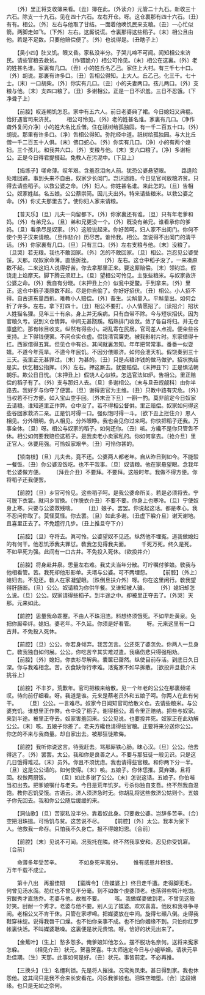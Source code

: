 <!-- { "loadSidebar": true } -->
　　〔外〕里正将支收簿来看。〔丑〕簿在此。〔外读介〕元管二十九石。新收三十六石。除支一十九石。见在四十六石。左右开仓。呀。这仓裏那有四十六石。〔丑〕有有。相公。〔外〕左右与他取了甘结。一面着他唤饥民来支粮。〔丑〕一心忙似箭。两脚走如飞。〔下外〕左右。这厮说谎。仓裏那得这些稻子。〔末〕相公且由他。若是不足数。只要他赔偿便了。〔外〕也说得是。〔丑瞎子上〕 

　　【吴小四】肚又饥。眼又昏。家私没半分。子哭儿啼不可闻。闻知相公来济民。请些官粮去救贫。 
　　〔作错跪介〕相公可怜见。〔末〕相公在这裏。〔外〕老的姓甚名谁。家裏有几口。〔丑〕小的姓丘名乙己。家住上大村。有三千七十口。〔外〕胡说。那裏有许多口。〔丑〕吿相公得知。上大人。丘乙己。化三千。七十士。〔末〕一口胡柴。〔外〕你实有几口。〔丑〕小的夫妻两口。孩儿两口。〔外〕支粮与他。〔末〕支四口粮了。〔丑〕多谢相公。正是一日不识羞。三日不忍饿。〔下净聋子上〕 

　　【前腔】叹连朝饥怎忍。家中有五六人。前日老婆典了裙。今日媳妇又典裩。恰好遇官司来济贫。 
　　相公可怜见。〔外〕老的姓甚名谁。家裏有几口。〔净作聋外复问介净〕小的姓大名比丘僧。住在祇树给孤独园。有一千二百五十口。〔外〕胡说。那里有许多口。〔净〕吿相公得知。弥陀经中道。祇树给孤独园。与大比丘僧一千二百五十人俱。〔末〕佛口蛇心。〔外〕你实有几口。〔净〕小的有两个媳妇。三个孩儿。和我共六口。〔外〕支粮与他。〔末〕支六口粮了。〔净〕多谢相公。正是今日得君提掇起。免教人在污泥中。〔下旦上〕 

　　【捣练子】嗟命薄。叹年艰。含羞忍泪向人前。犹恐公婆悬望眼。 
　　路逢险处难回避。事到头来不自由。奴家少长闺门。岂识途路。今日见官司放粮济贫。只得去请些稻子。以救公婆之命。〔外〕妇人。你姓甚名谁。来此怎的。〔旦〕吿相公。奴家姓赵。名五娘。公公蔡崇简。因儿夫出外。特来请些粮米。以救公婆之命。〔外〕你丈夫那里去了。使你妇人家来请粮。 

　　【普天乐】〔旦〕儿夫一向留都下。〔外〕你家裏还有谁。〔旦〕只有年老爹和妈。〔外〕有弟兄么。〔旦〕弟和兄更没一个。〔外〕旣没有弟兄。谁看承你的爹妈。〔旦〕看承尽是奴家。〔外〕这般说起来。你好苦呵。妇人家不出闺门。你何不使个男子汉来请粮。〔旦作悲介〕历尽苦。谁怜我。相公。怎说得不出闺门的淸平话。〔外〕你家裏有几口。〔旦〕只有三口。〔外〕左右支粮与他。〔末〕没粮了。〔旦哭〕若无粮。我也不敢回家。〔外〕怎的不敢回家。〔旦〕相公。岂忍见公婆受馁。天那。叹奴家命薄。直恁折挫。 
　　〔外〕左右。这仓中稻子没了。一来凑原数不起。二来这妇人说得好苦。你去拿那里正来。要这厮赔偿。〔末〕领钧旨。假饶走上焰摩天。脚下腾云须赶上。〔旦〕望相公可怜见。主张些粮米。与奴家救济公婆之命。〔外〕我自有分晓。〔末押丑上介〕似瓮中捉鳖。手到拿来。〔外〕里正。这仓中稻子凑原数不起。尽是你自偷了。你好好招伏。〔丑〕相公。小人招不得。自古道东量西折。难教小人赔偿。〔外〕畜生。尖斛量入。平斛量出。如何会折了许多。左右。拿下打四十。〔丑〕相公不要打。小人情愿招了。〔读招介〕招状人姓猫名狸。见年三十有余。身上并无疾病。只有白带不除。今与短状招伏。因为官粮久亏。说到义仓情弊。中间无甚跷蹊。稻熟排门收敛。敛了各自将归。并无仓廪盛贮。那有帐目收支。纵然有得些小。胡乱寄在民居。官司差人点视。便籴些谷支持。上下得钱便罢。不问仓实仓虚。假饶淸官廉吏。被我影射片时。东家借得十扛。西家借得五箕。但见仓中有谷。其间就裏怎知。年年把常常事。番番一似耍嬉。不道今年荒旱。不道今年民饥。不因分俵赈济。如何会泄天机。假饶奏到三十三天。我里正无甚罪过。〔末〕为甚的。〔丑〕只是点粮诈钱的做马做驴。招状执结是实。伏乞相公指挥。〔外〕左右。押这厮去。就要赔偿。〔末押丑下〕正是惧法朝朝乐。欺公日日忧。〔末押丑上〕假饶人心似铁。怎逃官法如炉。吿相公。里正赔偿的稻子有了。〔外〕支与那妇人去。〔旦〕多谢相公。〔末与旦丑觊觎科〕由你半路去。我好歹与你夺了便罢。〔旦〕谢得恩官为主维。〔丑〕只教中路有灾危。〔外〕当权若不行方便。如入宝山空手回。〔外末丑下旦〕一斟一酌。莫非前定今日奴家去请粮。谁知道里正作弊。仓中没了。若不得相公督倂。里正赔偿。奴家如何得这些谷回家救济二亲。正是饥时得一口。强似饱时得一斗。〔欲下丑上拦住介〕恩人相见。分外眼明。仇人相见。分外眼睁。我也会见你过来呵。你快把稻子还我。万事全休。〔旦〕呀。相公与奴家的稻子。如何还你。〔丑〕咳。方纔不是你只管吿不休。相公如何要我赔偿这稻子。是我卖老小卖家私的。你如何拿去。〔抢介旦〕里正官人。休要用强。可怜奴家艰辛。〔丑〕可怜你甚的。 

　　【锁南枝】〔旦〕儿夫去。竟不还。公婆两人都老年。自从昨日到如今。不能彀一餐饭。〔丑〕你公婆没饭吃。也不干我事。〔旦〕奴请粮。他在家悬望眼。念我年老公婆做方便。 
　　〔拜丑介丑〕不要拜。不要拜。这般时年。我做不得方便。你将稻子还我便罢。 

　　【前腔】〔旦〕乡官可怜见。这些稻子呵。是我公婆命所关。若是必须将去。宁可脱下衣裳。就问乡官换。〔作脱衣介丑〕不要不要。你身上也寒冷。〔旦〕宁使奴身上寒。只要与公婆救残喘。 
　　〔丑〕娘子。罢罢。你说起这话。都是孝心。我不忍问你取了。莫怪莫怪。你去罢。〔旦〕如此多谢。〔丑虚下躱介旦〕谢天谢地。且喜里正去了。不免趱行几步。〔丑上推旦夺下介〕 

　　【前腔】〔旦〕夺将去。眞可怜。公婆望奴不见还。纵然他不埋寃。道我做媳妇的有何干。他忍饥添我夫罪愆。敎我怎见得我夫面。 
　　千死万死。终久是死。不如早死为强。此间有一口古井。不免投入死休。〔欲投井介〕 

　　【前腔】将身赴井泉。思量左右难。我丈夫当年分散。叮咛嘱付爹娘。敎我与他相看管。苦。我死却他形影单。夫壻与公婆。可不两埋怨。 
　　【前腔】〔外上〕媳妇去。不见还。敎人在家凝望眼。〔跌倒旦扶介外〕呀。你在这里闲行。敎我望得肝肠断。〔旦〕公公。奴请粮为你供午餐。又谁知被人骗。 
　　〔外〕媳妇却怎么说。〔旦〕公公。奴家请得些稻子。到半途之中。却被里正夺去了。〔外哭〕天那。元来如此。 

　　【前腔】思量我命乖蹇。不由人不珠泪涟。料想终须饿死。不如早赴黄泉。免把你厮牵绊。媳妇。婆老年。不久延。你须是好看管。 
　　呀。元来这里有一口古井。不免投入死休。 

　　【前腔】〔旦〕公公。你若身倾弃。我苦怎言。公还死了婆怎免。你两人一旦身亡。敎我独自如何展。公公。你吃苦辛其实难过遣。我痛伤悲只得强相劝。 
　　【前腔】〔外〕媳妇。你衣衫尽解典。囊箧已罄然。纵使目前存活。到底日久日深。你与我难相念。苦。衣食缺你行孝难。活寃家不如早拆散。〔欲投井旦救介末挑谷上〕 

　　【前腔】不丰岁。荒歉年。官司把粮来给散。见一个年老的公公在那裏频嗟叹。待向前仔细看。呀。我道是谁。元来是蔡老员外和五娘子呵。你两人在此有何干。 
　　〔旦〕公公。一言难尽。奴家今日闻知官司给散义仓。去请些粮米。与公婆充饥。谁想里正作弊。仓中没了稻子。谢得相公。着令里正赔纳。把些与奴家。来到半途。被里正夺去。奴家害羞回来。公公见说。也要投井死。奴家正在此劝解公公。〔末〕咳。五娘子你差了。老夫方纔也请得些官粮。正要将来分送你公公。你怎的不来与我商量。却自家出去。被那狂徒欺侮。 

　　【前腔】我听你说这言。待我赶去。骂那厮铁心肠。昧心汉。〔旦〕公公。他去得远了。〔外〕罢罢。太公。我和你是良善之人。不要与那狂徒一般见识。只是这几日饿得难过。〔末〕员外。你且不须忧虑。我也请得些官粮。和你两下分一半。〔旦〕这是公公请的。如何使得。〔末〕咳。五娘子。你休恁推。莫弃嫌。且将回。权做两厨饭。 
　　〔旦〕如此多谢了公公。〔末〕怎说这话。五娘子。你伯喈当初出去。把爹娘嘱付与老夫。今日是荒年饥岁。亏杀你独自支吾。终不然我自温饱。教你忍饥受饿。古语云。济人须济急时无。你胡乱将这些救济公姑则个。五娘子你先回去。我和你公公随后缓缓的来。 

　　【洞仙歌】〔旦〕苦家私没半分。靠着奴此身。只要救公婆。岂辞多苦辛。〔合〕空把泪珠搵。可怜饥与贫。这苦说不尽。 
　　【前腔】〔外〕太公。我本为泉下人。他救我一命存。只怕我不久身亡。报不得媳妇恩。〔合前〕 

　　【前腔】〔末〕见说不可闻。况我托在隣。终不然我享安和。忍见你受饥窘。〔合前〕 

　　命薄多年受苦辛。　　　　不如身死早离分。 
　　惟有感恩幷积恨。　　　　万年千载不成尘。 

　　第十八出　再报佳期 
　　【蛮牌令】〔丑媒婆上〕终日走千遭。走得脚无毛。何曾见汤水面。花红也不曾见半分毫。到不如做个虔婆顶老。也落得些鸭汁吃饱。穷酸秀才直恁乔。老婆与他。故推不要。 
　　咳。我做媒婆做到老。不曾见这般好笑。尀耐一个秀才。老婆与他不要。别人见了媒婆。欢欢喜喜。他反和我寻争寻闹。老相公又不肯干休。只管在家啰唣。把媒婆放在中间。旋得七顚八倒。走得我鞋穿袜绽。说得我唇干口燥。也不怕你亲事不成。也不怕你姻缘不到。只怕你红罗帐裏快活。不叫媒婆聒噪。这裏便是状元贵馆。呀。恰好的状元出来了。 

　　【金蕉叶】〔生上〕愁多怨多。俺爹娘知他怎么。摆不脱功名奈何。送将来寃家怎躱。 
　　〔相见介丑〕状元。贺喜贺喜。牛太师选定今日与小姐毕姻。请状元早赴佳期。〔生〕天那。此事如何是好。〔丑〕状元。事皆前定。不必再推。 

　　【三换头】〔生〕名缰利锁。先是将人摧挫。况鸾拘凤束。甚日得到家。我也休怨他。这其间只是我不合来长安看花。闪杀我爹娘也。泪珠空暗堕。〔合〕这段姻缘。也只是无如之奈何。 
